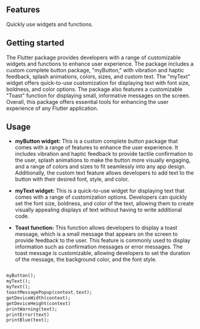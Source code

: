 ## Features

Quickly use widgets and functions.

## Getting started

The Flutter package provides developers with a range of customizable widgets and functions to enhance user experience. The package includes a custom complete button package, "myButton," with vibration and haptic feedback, splash animations, colors, sizes, and custom text. The "myText" widget offers quick-to-use customization for displaying text with font size, boldness, and color options. The package also features a customizable "Toast" function for displaying small, informative messages on the screen. Overall, this package offers essential tools for enhancing the user experience of any Flutter application.

## Usage

- **myButton widget:** This is a custom complete button package that comes with a range of features to enhance the user experience. It includes vibration and haptic feedback to provide tactile confirmation to the user, splash animations to make the button more visually engaging, and a range of colors and sizes to fit seamlessly into any app design. Additionally, the custom text feature allows developers to add text to the button with their desired font, style, and color.

- **myText widget:** This is a quick-to-use widget for displaying text that comes with a range of customization options. Developers can quickly set the font size, boldness, and color of the text, allowing them to create visually appealing displays of text without having to write additional code.

- **Toast function:** This function allows developers to display a toast message, which is a small message that appears on the screen to provide feedback to the user. This feature is commonly used to display information such as confirmation messages or error messages. The toast message is customizable, allowing developers to set the duration of the message, the background color, and the font style.

```dart

myButton();
myText();
myText();
toastMessagePopup(context,text);
getDeviceWidth(context);
getDeviceHeight(context)
printWarning(text);
printError(text)
printBlue(text);

```
